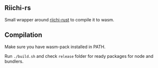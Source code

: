 ## Riichi-rs

Small wrapper around [riichi-rust](https://github.com/MahjongPantheon/riichi-rust) to compile it to wasm.

## Compilation

Make sure you have wasm-pack installed in PATH.

Run `./build.sh` and check `release` folder for ready packages for node and bundlers.